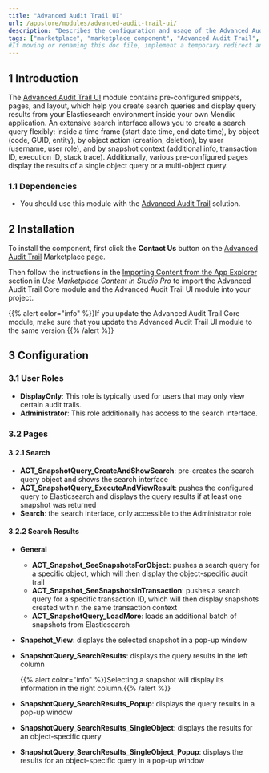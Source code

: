 ```yaml
---
title: "Advanced Audit Trail UI"
url: /appstore/modules/advanced-audit-trail-ui/
description: "Describes the configuration and usage of the Advanced Audit Trail UI module, which is available in the Mendix Marketplace."
tags: ["marketplace", "marketplace component", "Advanced Audit Trail", "UI"]
#If moving or renaming this doc file, implement a temporary redirect and let the respective team know they should update the URL in the product. See Mapping to Products for more details. 
---
```


## 1 Introduction

The [Advanced Audit Trail UI](https://marketplace.mendix.com/link/component/120943) module contains pre-configured snippets, pages, and layout, which help you create search queries and display query results from your Elasticsearch environment inside your own Mendix application. An extensive search interface allows you to create a search query flexibly: inside a time frame (start date time, end date time), by object (code, GUID, entity), by object action (creation, deletion), by user (username, user role), and by snapshot context (additional info, transaction ID, execution ID, stack trace). Additionally, various pre-configured pages display the results of a single object query or a multi-object query.

### 1.1 Dependencies

* You should use this module with the [Advanced Audit Trail](/appstore/modules/advanced-audit-trail/) solution.

## 2 Installation

To install the component, first click the **Contact Us** button on the [Advanced Audit Trail](https://marketplace.mendix.com/link/component/120943) Marketplace page. 

Then follow the instructions in the [Importing Content from the App Explorer](/appstore/overview/use-content/#import) section in *Use Marketplace Content in Studio Pro* to import the Advanced Audit Trail Core module and the Advanced Audit Trail UI module into your project.

{{% alert color="info" %}}If you update the Advanced Audit Trail Core module, make sure that you update the Advanced Audit Trail UI module to the same version.{{% /alert %}}

## 3 Configuration

### 3.1 User Roles

* **DisplayOnly**: This role is typically used for users that may only view certain audit trails.
* **Administrator**: This role additionally has access to the search interface.

### 3.2 Pages

#### 3.2.1 Search

* **ACT_SnapshotQuery_CreateAndShowSearch**: pre-creates the search query object and shows the search interface
* **ACT_SnapshotQuery_ExecuteAndViewResult**: pushes the configured query to Elasticsearch and displays the query results if at least one snapshot was returned
* **Search**: the search interface, only accessible to the Administrator role

#### 3.2.2 Search Results

* **General**
    * **ACT_Snapshot_SeeSnapshotsForObject**: pushes a search query for a specific object, which will then display the object-specific audit trail
    * **ACT_Snapshot_SeeSnapshotsInTransaction**: pushes a search query for a specific transaction ID, which will then display snapshots created within the same transaction context
    * **ACT_SnapshotQuery_LoadMore**: loads an additional batch of snapshots from Elasticsearch
* **Snapshot_View**: displays the selected snapshot in a pop-up window
* **SnapshotQuery_SearchResults**: displays the query results in the left column

    {{% alert color="info" %}}Selecting a snapshot will display its information in the right column.{{% /alert %}}

* **SnapshotQuery_SearchResults_Popup**: displays the query results in a pop-up window
* **SnapshotQuery_SearchResults_SingleObject**: displays the results for an object-specific query
* **SnapshotQuery_SearchResults_SingleObject_Popup**: displays the results for an object-specific query in a pop-up window
